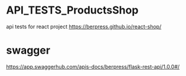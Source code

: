 # API_TESTS_ProductsShop
api tests for react project https://berpress.github.io/react-shop/

# swagger
https://app.swaggerhub.com/apis-docs/berpress/flask-rest-api/1.0.0#/
